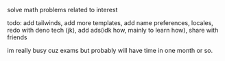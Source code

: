 solve math problems related to interest

todo: add tailwinds, add more templates, add name preferences, locales, redo with deno tech (jk), add ads(idk how, mainly to learn how), share with friends

im really busy cuz exams but probably will have time in one month or so.
